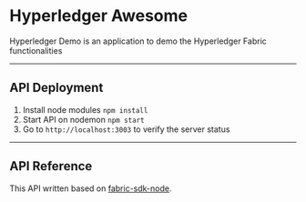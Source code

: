 # Hyperledger Awesome
Hyperledger Demo is an application to demo the Hyperledger Fabric functionalities

---------------------------------------------------
## API Deployment

1. Install node modules `npm install`
2. Start API on nodemon `npm start`
3. Go to `http://localhost:3003` to verify the server status

---------------------------------------------------
## API Reference
This API written based on [fabric-sdk-node](https://fabric-sdk-node.github.io/).
